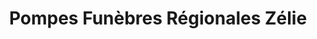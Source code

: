 ---
title: "Pompes Funèbres Régionales Zélie"
url: /ferrieres/pompes-funebres-regionales-zelie/
shop: Bestattungen
---